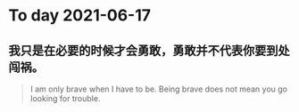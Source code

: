 
# To day 2021-06-17


## 我只是在必要的时候才会勇敢，勇敢并不代表你要到处闯祸。
> I am only brave when I have to be. Being brave does not mean you go looking for trouble.

    